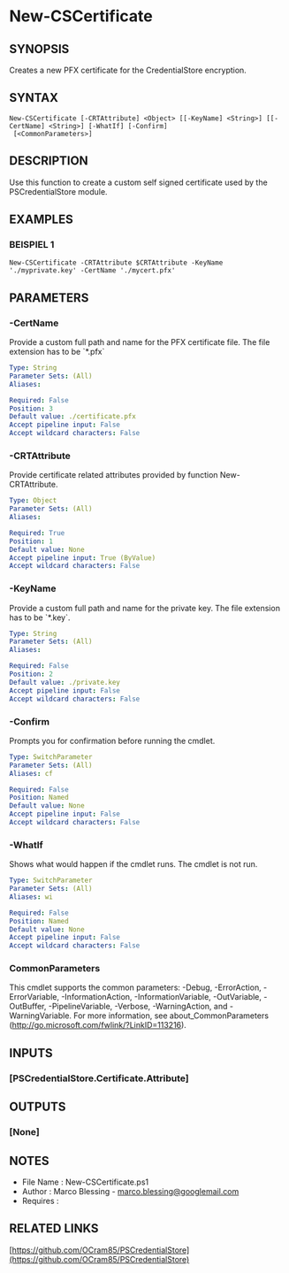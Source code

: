 # New-CSCertificate

## SYNOPSIS
Creates a new PFX certificate for the CredentialStore encryption.

## SYNTAX

```
New-CSCertificate [-CRTAttribute] <Object> [[-KeyName] <String>] [[-CertName] <String>] [-WhatIf] [-Confirm]
 [<CommonParameters>]
```

## DESCRIPTION
Use this function to create a custom self signed certificate used by the PSCredentialStore module.

## EXAMPLES

### BEISPIEL 1
```
New-CSCertificate -CRTAttribute $CRTAttribute -KeyName './myprivate.key' -CertName './mycert.pfx'
```

## PARAMETERS

### -CertName
Provide a custom full path and name for the PFX certificate file.
The file extension has to be \`*.pfx\`

```yaml
Type: String
Parameter Sets: (All)
Aliases:

Required: False
Position: 3
Default value: ./certificate.pfx
Accept pipeline input: False
Accept wildcard characters: False
```

### -CRTAttribute
Provide certificate related attributes provided by function New-CRTAttribute.

```yaml
Type: Object
Parameter Sets: (All)
Aliases:

Required: True
Position: 1
Default value: None
Accept pipeline input: True (ByValue)
Accept wildcard characters: False
```

### -KeyName
Provide a custom full path and name for the private key.
The file extension has to be \`*.key\`.

```yaml
Type: String
Parameter Sets: (All)
Aliases:

Required: False
Position: 2
Default value: ./private.key
Accept pipeline input: False
Accept wildcard characters: False
```

### -Confirm
Prompts you for confirmation before running the cmdlet.

```yaml
Type: SwitchParameter
Parameter Sets: (All)
Aliases: cf

Required: False
Position: Named
Default value: None
Accept pipeline input: False
Accept wildcard characters: False
```

### -WhatIf
Shows what would happen if the cmdlet runs.
The cmdlet is not run.

```yaml
Type: SwitchParameter
Parameter Sets: (All)
Aliases: wi

Required: False
Position: Named
Default value: None
Accept pipeline input: False
Accept wildcard characters: False
```

### CommonParameters
This cmdlet supports the common parameters: -Debug, -ErrorAction, -ErrorVariable, -InformationAction, -InformationVariable, -OutVariable, -OutBuffer, -PipelineVariable, -Verbose, -WarningAction, and -WarningVariable. For more information, see about_CommonParameters (http://go.microsoft.com/fwlink/?LinkID=113216).

## INPUTS

### [PSCredentialStore.Certificate.Attribute]
## OUTPUTS

### [None]
## NOTES
- File Name   : New-CSCertificate.ps1
- Author      : Marco Blessing - marco.blessing@googlemail.com
- Requires    :

## RELATED LINKS

[https://github.com/OCram85/PSCredentialStore](https://github.com/OCram85/PSCredentialStore)

